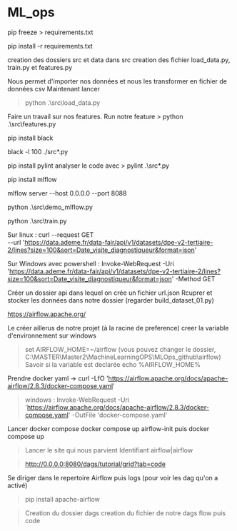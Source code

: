 # ML_ops

<!-- Add mes librairies -->
pip freeze > requirements.txt
<!-- Importer mes librairies dans votre code -->
pip install -r requirements.txt


<!-- Creation du projet -->
creation des dossiers src et data
dans src creation des fichier load_data.py, train.py et features.py

<!--  src/Load data -->
Nous permet d'importer nos données et nous les transformer en fichier de données csv
Maintenant lancer 
> python .\src\load_data.py

<!--  src/features.py-->
Faire un travail sur nos features. 
Run notre feature > python .\src\features.py


<!-- Installer black pour reformatter nos codes -->
pip install black 
<!-- Reformatter tous nos code dans src -->
black -l 100 ./src*.py
<!-- Analyse notre code avec pylint -->
pip install pylint
analyser le code avec > pylint .\src*.py

<!-- Install MLFLOW -->
pip install mlflow

<!-- En dehors de notre dossier github, on peut lancer notre projet -->
mlflow server --host 0.0.0.0 --port 8088

<!-- Lancer le mlflow -->
python .\src\demo_mlflow.py

<!-- Lancer le train -->
python .\src\train.py   

<!-- NEW -->
<!-- Execution du curl pour aller prendre les données (attention changer l'adresse ip si possible) -->

Sur linux : curl --request GET \
     --url 'https://data.ademe.fr/data-fair/api/v1/datasets/dpe-v2-tertiaire-2/lines?size=100&sort=Date_visite_diagnostiqueur&format=json'

Sur Windows avec powershell : Invoke-WebRequest -Uri 'https://data.ademe.fr/data-fair/api/v1/datasets/dpe-v2-tertiaire-2/lines?size=100&sort=Date_visite_diagnostiqueur&format=json' -Method GET


<!-- Recuperer les données -->
Créer un dossier api dans lequel on crée un fichier url.json
Rcuprer et stocker les données dans notre dossier (regarder build_dataset_01.py)



<!-- AIR FLOW pour le CI/CD, il est un orchestrateur -->
https://airflow.apache.org/

Le créer aillerus de notre projet (à la racine de preference)
creer la variable d'environnement sur windows
> set AIRFLOW_HOME=~/airflow (vous pouvez changer le dossier, C:\MASTER\Master2\MachineLearningOPS\MLOps_github\airflow)
Savoir si la variable est declarée
> echo %AIRFLOW_HOME% 


Prendre docker yaml
-> curl -LfO 'https://airflow.apache.org/docs/apache-airflow/2.8.3/docker-compose.yaml'
> windows : Invoke-WebRequest -Uri 'https://airflow.apache.org/docs/apache-airflow/2.8.3/docker-compose.yaml' -OutFile 'docker-compose.yaml'

Lancer docker compose
docker compose up airflow-init
puis docker compose up  

> Lancer le site qui nous parvient 
Identifiant airflow|airflow

<!-- Ensuite choisir un workflow qui nous convient sinon le coder -->

> http://0.0.0.0:8080/dags/tutorial/grid?tab=code

Se diriger dans le repertoire Airflow
puis logs (pour voir les dag qu'on a activé)

<!-- Install Airflow dans notre -->
> pip install apache-airflow

<!-- Creation de notre workflow avec airflow -->
> Creation du dossier dags 
> creation du fichier de notre dags flow puis code
